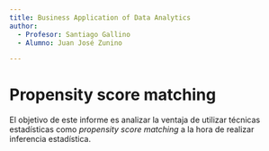 ```yaml
---
title: Business Application of Data Analytics
author:
  - Profesor: Santiago Gallino
  - Alumno: Juan José Zunino

---
```


# Propensity score matching

El objetivo de este informe es analizar la ventaja de utilizar técnicas estadísticas como _propensity score matching_ a la hora de realizar inferencia estadística.

